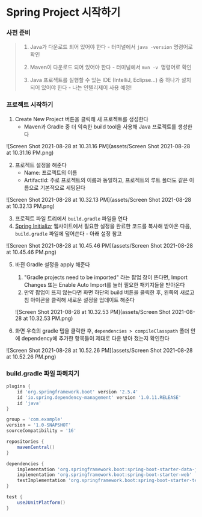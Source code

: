 # Spring Project 시작하기

### 사전 준비

> 1. Java가 다운로드 되어 있어야 한다 - 터미널에서 `java -version` 명령어로 확인
>
> 2. Maven이 다운로드 되어 있어야 한다 - 터미널에서 `mvn -v`  명령어로 확인
> 3. Java 프로젝트를 실행할 수 있는 IDE (IntelliJ, Eclipse...) 중 하나가 설치되어 있어야 한다 - 나는 인텔리제이 사용 예정!



### 프로젝트 시작하기

1. Create New Project 버튼을 클릭해 새 프로젝트를 생성한다
   - Maven과 Gradle 중 더 익숙한 build tool을 사용해 Java 프로젝트를 생성한다

![Screen Shot 2021-08-28 at 10.31.16 PM](assets/Screen Shot 2021-08-28 at 10.31.16 PM.png)



2. 프로젝트 설정을 해준다
   - Name: 프로젝트의 이름
   - ArtifactId: 주로 프로젝트의 이름과 동일하고, 프로젝트의 루트 폴더도 같은 이름으로 기본적으로 세팅된다

![Screen Shot 2021-08-28 at 10.32.13 PM](assets/Screen Shot 2021-08-28 at 10.32.13 PM.png)



3. 프로젝트 파일 트리에서 `build.gradle` 파일을 연다
4. <a href="https://start.spring.io/">Spring Initializr</a> 웹사이트에서 필요한 설정을 완료한 코드를 복사해 받아온 다음, `build.gradle` 파일에 덮어쓴다 - 아래 설정 참고

![Screen Shot 2021-08-28 at 10.45.46 PM](assets/Screen Shot 2021-08-28 at 10.45.46 PM.png)

5. 바뀐 Gradle 설정을 apply 해준다

   1. "Gradle projects need to be imported" 라는 팝업 창이 뜬다면, Import Changes 또는 Enable Auto Import를 눌러 필요한 패키지들을 받아온다
   2. 만약 팝업이 뜨지 않는다면 화면 하단의 build 버튼을 클릭한 후, 왼쪽의 새로고침 아이콘을 클릭해 새로운 설정을 업데이트 해준다

   ![Screen Shot 2021-08-28 at 10.32.53 PM](assets/Screen Shot 2021-08-28 at 10.32.53 PM.png)

6. 화면 우측의 gradle 탭을 클릭한 후,  `dependencies > compileClasspath` 폴더 안에 dependency에 추가한 항목들이 제대로 다운 받아 졌는지 확인한다

![Screen Shot 2021-08-28 at 10.52.26 PM](assets/Screen Shot 2021-08-28 at 10.52.26 PM.png)



### build.gradle 파일 파헤치기

```groovy
plugins {
    id 'org.springframework.boot' version '2.5.4'
    id 'io.spring.dependency-management' version '1.0.11.RELEASE'
    id 'java'
}

group = 'com.example'
version = '1.0-SNAPSHOT'
sourceCompatibility = '16'

repositories {
    mavenCentral()
}

dependencies {
    implementation 'org.springframework.boot:spring-boot-starter-data-jpa'
    implementation 'org.springframework.boot:spring-boot-starter-web'
    testImplementation 'org.springframework.boot:spring-boot-starter-test'
}

test {
    useJUnitPlatform()
}
```



